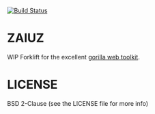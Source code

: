 [![Build Status](https://travis-ci.org/zaiuz/zaiuz.png)](https://travis-ci.org/zaiuz/zaiuz)

ZAIUZ
=====

WIP Forklift for the excellent [gorilla web toolkit][1].

LICENSE
=======

BSD 2-Clause (see the LICENSE file for more info)


[0]: https://raw.github.com/zaiuz/zaiuz/master/LICENSE
[1]: http://www.gorillatoolkit.org

